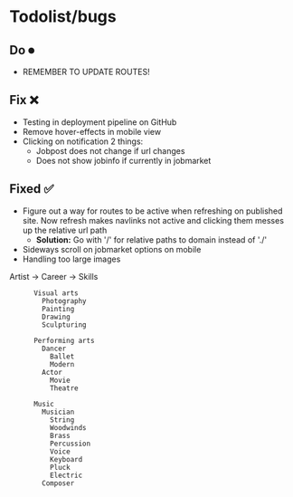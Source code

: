 # Todolist/bugs

## Do ⏺
- REMEMBER TO UPDATE ROUTES!

## Fix ❌
- Testing in deployment pipeline on GitHub
- Remove hover-effects in mobile view
- Clicking on notification 2 things:
  - Jobpost does not change if url changes
  - Does not show jobinfo if currently in jobmarket

## Fixed ✅
- Figure out a way for routes to be active when refreshing on published site. Now refresh makes navlinks not active and clicking them messes up the relative url path
  - **Solution:** Go with '/' for relative paths to domain instead of './'
- Sideways scroll on jobmarket options on mobile
- Handling too large images


Artist -> Career -> Skills

          Visual arts
            Photography
            Painting
            Drawing
            Sculpturing

          Performing arts
            Dancer
              Ballet
              Modern
            Actor
              Movie
              Theatre
          
          Music
            Musician
              String
              Woodwinds
              Brass
              Percussion
              Voice
              Keyboard
              Pluck
              Electric
            Composer
